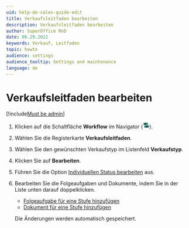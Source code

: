 ```yaml
---
uid: help-de-sales-guide-edit
title: Verkaufsleitfaden bearbeiten
description: Verkaufsleitfaden bearbeiten
author: SuperOffice RnD
date: 06.29.2022
keywords: Verkauf, Leitfaden
topic: howto
audience: settings
audience_tooltip: Settings and maintenance
language: de
---
```


# Verkaufsleitfaden bearbeiten

[!include[Must be admin](../../../learn/includes/req-admin.md)]

1. Klicken auf die Schaltfläche **Workflow** im Navigator (![Symbol][img1]).
2. Wählen Sie die Registerkarte **Verkaufsleitfaden**.
3. Wählen Sie den gewünschten Verkaufstyp im Listenfeld **Verkaufstyp**.
4. Klicken Sie auf **Bearbeiten**.
5. Führen Sie die Option [Individuellen Status bearbeiten][3] aus.
6. Bearbeiten Sie die Folgeaufgaben und Dokumente, indem Sie in der Liste unten darauf doppelklicken.

    * [Folgeaufgabe für eine Stufe hinzufügen][1]
    * [Dokument für eine Stufe hinzufügen][2]

    Die Änderungen werden automatisch gespeichert.

<!-- Referenced links -->
[1]: create.md#add-fo-stage
[2]: create.md#add-doc-stage
[3]: ../../../admin/lists/learn/sale-stage.md

<!-- Referenced images -->
[img1]: ../../../../../common/icons/nav-admin-workflow-active.png
